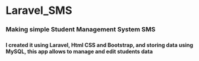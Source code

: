 # Laravel_SMS
<h3>Making simple Student Management System SMS<h3>


<h4> I created it using Laravel, Html CSS and Bootstrap, and storing data using MySQL,
this app allows to manage and edit students data</h4>
